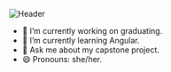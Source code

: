 ![Header](https://github.com/emilyvanakker/profile/blob/176aeddab5a098be8be51710309988a825835f5e/github_banner.png "Header")


- 🔭 I’m currently working on graduating.
- 🌱 I’m currently learning Angular.
- 💬 Ask me about my capstone project.
- 😄 Pronouns: she/her.
